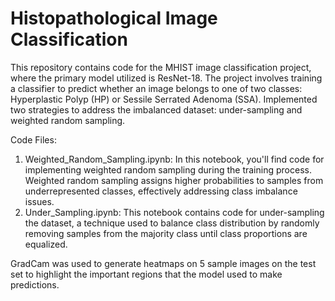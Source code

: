 # Histopathological Image Classification

This repository contains code for the MHIST image classification project, where the primary model utilized is ResNet-18. The project involves training a classifier to predict whether an image belongs to one of two classes: Hyperplastic Polyp (HP) or Sessile Serrated Adenoma (SSA). Implemented two strategies to address the imbalanced dataset: under-sampling and weighted random sampling.

Code Files:
1. Weighted_Random_Sampling.ipynb: In this notebook, you'll find code for implementing weighted random sampling during the training process. Weighted random sampling assigns higher probabilities to samples from underrepresented classes, effectively addressing class imbalance issues.
2. Under_Sampling.ipynb: This notebook contains code for under-sampling the dataset, a technique used to balance class distribution by randomly removing samples from the majority class until class proportions are equalized.

GradCam was used to generate heatmaps on 5 sample images on the test set to highlight the important regions that the model used to make predictions.
